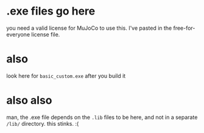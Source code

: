 # .exe files go here
you need a valid license for MuJoCo to use this. I've pasted in the free-for-everyone license file.

# also
look here for `basic_custom.exe` after you build it

# also also
man, the .exe file depends on the `.lib` files to be here, and not in a separate `/lib/` directory. this stinks. :(
